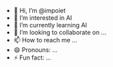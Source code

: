- 👋 Hi, I’m @impoiet
- 👀 I’m interested in AI
- 🌱 I’m currently learning AI
- 💞️ I’m looking to collaborate on ...
- 📫 How to reach me ...
- 😄 Pronouns: ...
- ⚡ Fun fact: ...

<!---
impoiet/impoiet is a ✨ special ✨ repository because its `README.md` (this file) appears on your GitHub profile.
You can click the Preview link to take a look at your changes.
--->
